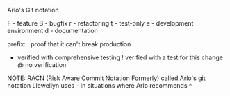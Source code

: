 Arlo's Git notation

F - feature
B - bugfix
r - refactoring
t - test-only
e - development environment
d - documentation  

prefix:
. proof that it can't break production
- verified with comprehensive testing
! verified with a test for this change
@ no verification

NOTE:
RACN (Risk Aware Commit Notation Formerly) called Arlo's git notation 
Llewellyn uses - in situations where  Arlo recommends ^

